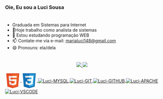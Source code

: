 ### Oie, Eu sou a Luci Sousa

#
*  Graduada em Sistemas para Internet 
* 🔭Hoje trabalho como analista de sistemas
* 🌱 Estou estudando programação WEB
* 📫 Contate-me via e-mail: marialuci148@gmail.com
* 😄 Pronouns: ela/dela

#
<div align="center">
  <a href="https://github.com/marialucis">
   <img height="160em" src="https://github-readme-stats.vercel.app/api?username=marialucis&show_icons=true&theme=dracula&include_all_commits=true&count_private=true"/>
  <img height="160em" src="https://github-readme-stats.vercel.app/api/top-langs/?username=marialucis&layout=compact&langs_count=7&theme=dracula"/>
</div>
<div style="display: inline_block"><br>
  <img align="center" alt="Luci-HTML" height="50" width="50" src="https://raw.githubusercontent.com/devicons/devicon/master/icons/html5/html5-original.svg">
  <img align="center" alt="Luci-CSS" height="50" width="50" src="https://raw.githubusercontent.com/devicons/devicon/master/icons/css3/css3-original.svg">
  <img align="center" alt="Luci-MYSQL" height="50" width="50" src="https://cdn.jsdelivr.net/gh/devicons/devicon/icons/mysql/mysql-original-wordmark.svg">
  <img align="center" alt="Luci-GIT" height="50" width="50" src="https://cdn.jsdelivr.net/gh/devicons/devicon/icons/git/git-original.svg">
  <img align="center" alt="Luci-GITHUB" height="50" width="50" src="https://cdn.jsdelivr.net/gh/devicons/devicon/icons/github/github-original-wordmark.svg">
  <img align="center" alt="Luci-APACHE" height="50" width="50" src="https://cdn.jsdelivr.net/gh/devicons/devicon/icons/apache/apache-original-wordmark.svg">
  <img align="center" alt="Luci-VSCODE" height="50" width="50" src="https://cdn.jsdelivr.net/gh/devicons/devicon/icons/vscode/vscode-original-wordmark.svg"/>
</div>
  
  

